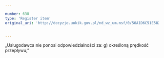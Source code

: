 ```yaml
---

number: 638
type: 'Register item'
original_uri: 'http://decyzje.uokik.gov.pl/nd_wz_um.nsf/0/50A1D6C51E582A4AC12572DD0032962A?OpenDocument'


---
```


„Usługodawca nie ponosi odpowiedzialności za: g) określoną prędkość przepływu,”

